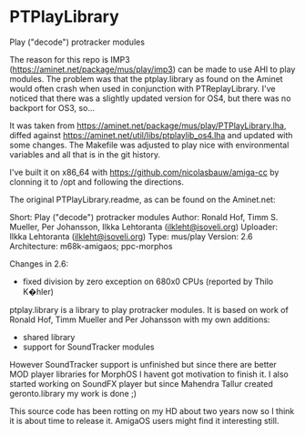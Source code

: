 # PTPlayLibrary
Play ("decode") protracker modules

The reason for this repo is IMP3 (https://aminet.net/package/mus/play/imp3) can be made to use AHI to play modules.
The problem was that the ptplay.library as found on the Aminet would often crash when used in conjunction with PTReplayLibrary.
I've noticed that there was a slightly updated version for OS4, but there was no backport for OS3, so...

It was taken from https://aminet.net/package/mus/play/PTPlayLibrary.lha, diffed against https://aminet.net/util/libs/ptplaylib_os4.lha
and updated with some changes. The Makefile was adjusted to play nice with environmental variables and all that is in the git history.

I've built it on x86_64 with https://github.com/nicolasbauw/amiga-cc by clonning it to /opt and following the directions.





The original PTPlayLibrary.readme, as can be found on the Aminet.net:

Short:        Play ("decode") protracker modules
Author:       Ronald Hof, Timm S. Mueller, Per Johansson, Ilkka Lehtoranta (ilkleht@isoveli.org)
Uploader:     Ilkka Lehtoranta (ilkleht@isoveli.org)
Type:         mus/play
Version:      2.6
Architecture: m68k-amigaos; ppc-morphos

Changes in 2.6:
 - fixed division by zero exception on 680x0 CPUs (reported by Thilo K�hler)


ptplay.library is a library to play protracker modules. It is based on
work of Ronald Hof, Timm Mueller and Per Johansson with my own additions:

  - shared library
  - support for SoundTracker modules

However SoundTracker support is unfinished but since there are better
MOD player libraries for MorphOS I havent got motivation to finish it.
I also started working on SoundFX player but since Mahendra Tallur
created geronto.library my work is done ;)

This source code has been rotting on my HD about two years now so I think
it is about time to release it. AmigaOS users might find it interesting still.



